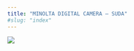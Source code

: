```yaml
---
title: "MINOLTA DIGITAL CAMERA – SUDA"
#slug: "index"
---
```


[![](/wp-content/PICT2322-300x225.jpg)](/wp-content/PICT2322.jpg)